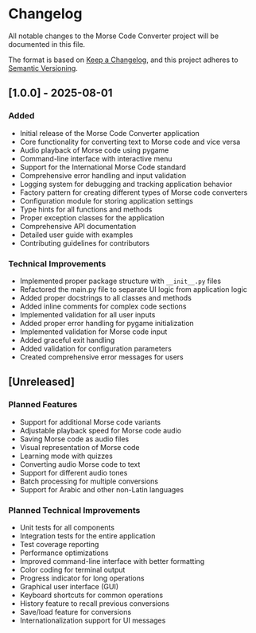 # Changelog

All notable changes to the Morse Code Converter project will be documented in this file.

The format is based on [Keep a Changelog](https://keepachangelog.com/en/1.0.0/),
and this project adheres to [Semantic Versioning](https://semver.org/spec/v2.0.0.html).

## [1.0.0] - 2025-08-01

### Added

- Initial release of the Morse Code Converter application
- Core functionality for converting text to Morse code and vice versa
- Audio playback of Morse code using pygame
- Command-line interface with interactive menu
- Support for the International Morse Code standard
- Comprehensive error handling and input validation
- Logging system for debugging and tracking application behavior
- Factory pattern for creating different types of Morse code converters
- Configuration module for storing application settings
- Type hints for all functions and methods
- Proper exception classes for the application
- Comprehensive API documentation
- Detailed user guide with examples
- Contributing guidelines for contributors

### Technical Improvements

- Implemented proper package structure with `__init__.py` files
- Refactored the main.py file to separate UI logic from application logic
- Added proper docstrings to all classes and methods
- Added inline comments for complex code sections
- Implemented validation for all user inputs
- Added proper error handling for pygame initialization
- Implemented validation for Morse code input
- Added graceful exit handling
- Added validation for configuration parameters
- Created comprehensive error messages for users

## [Unreleased]

### Planned Features

- Support for additional Morse code variants
- Adjustable playback speed for Morse code audio
- Saving Morse code as audio files
- Visual representation of Morse code
- Learning mode with quizzes
- Converting audio Morse code to text
- Support for different audio tones
- Batch processing for multiple conversions
- Support for Arabic and other non-Latin languages

### Planned Technical Improvements

- Unit tests for all components
- Integration tests for the entire application
- Test coverage reporting
- Performance optimizations
- Improved command-line interface with better formatting
- Color coding for terminal output
- Progress indicator for long operations
- Graphical user interface (GUI)
- Keyboard shortcuts for common operations
- History feature to recall previous conversions
- Save/load feature for conversions
- Internationalization support for UI messages